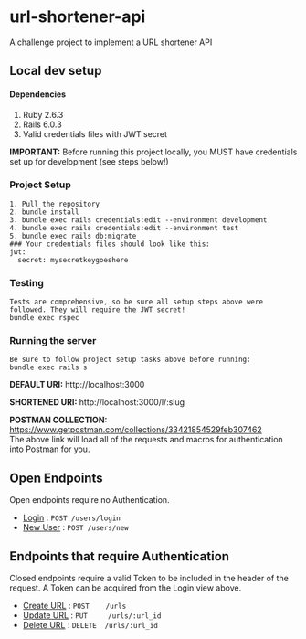 # url-shortener-api
A challenge project to implement a URL shortener API

## Local dev setup
#### Dependencies
1. Ruby 2.6.3
2. Rails 6.0.3
3. Valid credentials files with JWT secret

**IMPORTANT:** Before running this project locally, you MUST have credentials set up for development (see steps below!)

### Project Setup
```
1. Pull the repository
2. bundle install
3. bundle exec rails credentials:edit --environment development
4. bundle exec rails credentials:edit --environment test
5. bundle exec rails db:migrate
### Your credentials files should look like this:
jwt:
  secret: mysecretkeygoeshere
```

### Testing
```
Tests are comprehensive, so be sure all setup steps above were followed. They will require the JWT secret!
bundle exec rspec
```

### Running the server
```
Be sure to follow project setup tasks above before running:
bundle exec rails s
```

**DEFAULT URI:** http://localhost:3000

**SHORTENED URI:** http://localhost:3000/l/:slug

**POSTMAN COLLECTION:** https://www.getpostman.com/collections/33421854529feb307462  
The above link will load all of the requests and macros for authentication into Postman for you.

## Open Endpoints

Open endpoints require no Authentication.
* [Login](doc/login.md)                                 : `POST /users/login`
* [New User](doc/new_user.md)                           : `POST /users/new`

## Endpoints that require Authentication

Closed endpoints require a valid Token to be included in the header of the
request. A Token can be acquired from the Login view above.
* [Create URL](doc/new_url.md)    : `POST    /urls`
* [Update URL](doc/update_url.md) : `PUT     /urls/:url_id`
* [Delete URL](doc/delete_url.md) : `DELETE  /urls/:url_id`
